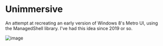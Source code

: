 # Unimmersive
An attempt at recreating an early version of Windows 8's Metro UI, using the ManagedShell library. I've had this idea since 2019 or so.

![image](https://user-images.githubusercontent.com/45898787/185777676-55640d2e-5a46-4f88-b091-ba781194cf19.png)
